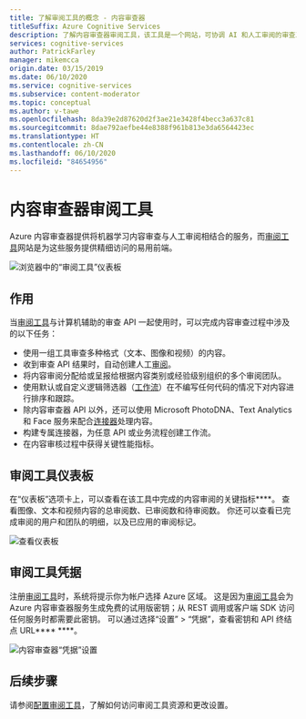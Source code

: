 ```yaml
---
title: 了解审阅工具的概念 - 内容审查器
titleSuffix: Azure Cognitive Services
description: 了解内容审查器审阅工具，该工具是一个网站，可协调 AI 和人工审阅的审查工作。
services: cognitive-services
author: PatrickFarley
manager: mikemcca
origin.date: 03/15/2019
ms.date: 06/10/2020
ms.service: cognitive-services
ms.subservice: content-moderator
ms.topic: conceptual
ms.author: v-tawe
ms.openlocfilehash: 8da39e2d87620d2f3ae21e3428f4becc3a637c81
ms.sourcegitcommit: 8dae792aefbe44e8388f961b813e3da6564423ec
ms.translationtype: HT
ms.contentlocale: zh-CN
ms.lasthandoff: 06/10/2020
ms.locfileid: "84654956"
---
```

# <a name="content-moderator-review-tool"></a>内容审查器审阅工具

Azure 内容审查器提供将机器学习内容审查与人工审阅相结合的服务，而[审阅工具](https://contentmoderator.cognitive.microsoft.com)网站是为这些服务提供精细访问的易用前端。

![浏览器中的“审阅工具”仪表板](./images/0-dashboard.png)

## <a name="what-it-does"></a>作用

当[审阅工具](https://contentmoderator.cognitive.microsoft.com)与计算机辅助的审查 API 一起使用时，可以完成内容审查过程中涉及的以下任务：

- 使用一组工具审查多种格式（文本、图像和视频）的内容。
- 收到审查 API 结果时，自动创建人工[审阅](../review-api.md#reviews)。
- 将内容审阅分配给或呈报给根据内容类别或经验级别组织的多个审阅团队。
- 使用默认或自定义逻辑筛选器（[工作流](../review-api.md#workflows)）在不编写任何代码的情况下对内容进行排序和跟踪。
- 除内容审查器 API 以外，还可以使用 Microsoft PhotoDNA、Text Analytics 和 Face 服务来配合[连接器](./configure.md#connectors)处理内容。
- 构建专属连接器，为任意 API 或业务流程创建工作流。
- 在内容审核过程中获得关键性能指标。

## <a name="review-tool-dashboard"></a>审阅工具仪表板

在“仪表板”选项卡上，可以查看在该工具中完成的内容审阅的关键指标****。 查看图像、文本和视频内容的总审阅数、已审阅数和待审阅数。 你还可以查看已完成审阅的用户和团队的明细，以及已应用的审阅标记。

![查看仪表板](images/0-dashboard.png)

## <a name="review-tool-credentials"></a>审阅工具凭据

注册[审阅工具](https://contentmoderator.cognitive.microsoft.com)时，系统将提示你为帐户选择 Azure 区域。 这是因为[审阅工具](https://contentmoderator.cognitive.microsoft.com)会为 Azure 内容审查器服务生成免费的试用版密钥；从 REST 调用或客户端 SDK 访问任何服务时都需要此密钥。 可以通过选择“设置” > “凭据”，查看密钥和 API 终结点 URL**** ****。

![内容审查器“凭据”设置](images/settings-6-credentials.png)

## <a name="next-steps"></a>后续步骤

请参阅[配置审阅工具](./configure.md)，了解如何访问审阅工具资源和更改设置。